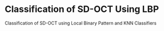 # Classification of SD-OCT Using LBP
Classification of SD-OCT using Local Binary Pattern and KNN Classifiers
